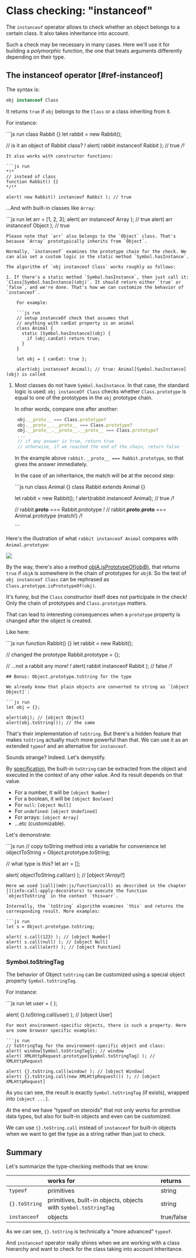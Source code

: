 # Class checking: "instanceof"

The `instanceof` operator allows to check whether an object belongs to a certain class. It also takes inheritance into account.

Such a check may be necessary in many cases. Here we'll use it for building a _polymorphic_ function, the one that treats arguments differently depending on their type.

## The instanceof operator \[\#ref-instanceof\]

The syntax is:

```javascript
obj instanceof Class
```

It returns `true` if `obj` belongs to the `Class` or a class inheriting from it.

For instance:

\`\`\`js run class Rabbit {} let rabbit = new Rabbit\(\);

// is it an object of Rabbit class? _!_ alert\( rabbit instanceof Rabbit \); // true _/!_

```text
It also works with constructor functions:

```js run
*!*
// instead of class
function Rabbit() {}
*/!*

alert( new Rabbit() instanceof Rabbit ); // true
```

...And with built-in classes like `Array`:

\`\`\`js run let arr = \[1, 2, 3\]; alert\( arr instanceof Array \); // true alert\( arr instanceof Object \); // true

```text
Please note that `arr` also belongs to the `Object` class. That's because `Array` prototypically inherits from `Object`.

Normally, `instanceof` examines the prototype chain for the check. We can also set a custom logic in the static method `Symbol.hasInstance`.

The algorithm of `obj instanceof Class` works roughly as follows:

1. If there's a static method `Symbol.hasInstance`, then just call it: `Class[Symbol.hasInstance](obj)`. It should return either `true` or `false`, and we're done. That's how we can customize the behavior of `instanceof`.

    For example:

    ```js run
    // setup instanceOf check that assumes that
    // anything with canEat property is an animal
    class Animal {
      static [Symbol.hasInstance](obj) {
        if (obj.canEat) return true;
      }
    }

    let obj = { canEat: true };

    alert(obj instanceof Animal); // true: Animal[Symbol.hasInstance](obj) is called
```

1. Most classes do not have `Symbol.hasInstance`. In that case, the standard logic is used: `obj instanceOf Class` checks whether `Class.prototype` is equal to one of the prototypes in the `obj` prototype chain.

   In other words, compare one after another:

   ```javascript
    obj.__proto__ === Class.prototype?
    obj.__proto__.__proto__ === Class.prototype?
    obj.__proto__.__proto__.__proto__ === Class.prototype?
    ...
    // if any answer is true, return true
    // otherwise, if we reached the end of the chain, return false
   ```

   In the example above `rabbit.__proto__ === Rabbit.prototype`, so that gives the answer immediately.

   In the case of an inheritance, the match will be at the second step:

   \`\`\`js run class Animal {} class Rabbit extends Animal {}

   let rabbit = new Rabbit\(\); _!_ alert\(rabbit instanceof Animal\); // true _/!_

   // rabbit.**proto** === Rabbit.prototype _!_ // rabbit.**proto**.**proto** === Animal.prototype \(match!\) _/!_

   \`\`\`

Here's the illustration of what `rabbit instanceof Animal` compares with `Animal.prototype`:

![](../../../.gitbook/assets/instanceof.svg)

By the way, there's also a method [objA.isPrototypeOf\(objB\)](mdn:js/object/isPrototypeOf), that returns `true` if `objA` is somewhere in the chain of prototypes for `objB`. So the test of `obj instanceof Class` can be rephrased as `Class.prototype.isPrototypeOf(obj)`.

It's funny, but the `Class` constructor itself does not participate in the check! Only the chain of prototypes and `Class.prototype` matters.

That can lead to interesting consequences when a `prototype` property is changed after the object is created.

Like here:

\`\`\`js run function Rabbit\(\) {} let rabbit = new Rabbit\(\);

// changed the prototype Rabbit.prototype = {};

// ...not a rabbit any more! _!_ alert\( rabbit instanceof Rabbit \); // false _/!_

```text
## Bonus: Object.prototype.toString for the type

We already know that plain objects are converted to string as `[object Object]`:

```js run
let obj = {};

alert(obj); // [object Object]
alert(obj.toString()); // the same
```

That's their implementation of `toString`. But there's a hidden feature that makes `toString` actually much more powerful than that. We can use it as an extended `typeof` and an alternative for `instanceof`.

Sounds strange? Indeed. Let's demystify.

By [specification](https://tc39.github.io/ecma262/#sec-object.prototype.tostring), the built-in `toString` can be extracted from the object and executed in the context of any other value. And its result depends on that value.

* For a number, it will be `[object Number]`
* For a boolean, it will be `[object Boolean]`
* For `null`: `[object Null]`
* For `undefined`: `[object Undefined]`
* For arrays: `[object Array]`
* ...etc \(customizable\).

Let's demonstrate:

\`\`\`js run // copy toString method into a variable for convenience let objectToString = Object.prototype.toString;

// what type is this? let arr = \[\];

alert\( objectToString.call\(arr\) \); // \[object _!_Array_/!_\]

```text
Here we used [call](mdn:js/function/call) as described in the chapter [](info:call-apply-decorators) to execute the function `objectToString` in the context `this=arr`.

Internally, the `toString` algorithm examines `this` and returns the corresponding result. More examples:

```js run
let s = Object.prototype.toString;

alert( s.call(123) ); // [object Number]
alert( s.call(null) ); // [object Null]
alert( s.call(alert) ); // [object Function]
```

### Symbol.toStringTag

The behavior of Object `toString` can be customized using a special object property `Symbol.toStringTag`.

For instance:

\`\`\`js run let user = { };

alert\( {}.toString.call\(user\) \); // \[object User\]

```text
For most environment-specific objects, there is such a property. Here are some browser specific examples:

```js run
// toStringTag for the environment-specific object and class:
alert( window[Symbol.toStringTag]); // window
alert( XMLHttpRequest.prototype[Symbol.toStringTag] ); // XMLHttpRequest

alert( {}.toString.call(window) ); // [object Window]
alert( {}.toString.call(new XMLHttpRequest()) ); // [object XMLHttpRequest]
```

As you can see, the result is exactly `Symbol.toStringTag` \(if exists\), wrapped into `[object ...]`.

At the end we have "typeof on steroids" that not only works for primitive data types, but also for built-in objects and even can be customized.

We can use `{}.toString.call` instead of `instanceof` for built-in objects when we want to get the type as a string rather than just to check.

## Summary

Let's summarize the type-checking methods that we know:

|  | works for | returns |
| :--- | :--- | :--- |
| `typeof` | primitives | string |
| `{}.toString` | primitives, built-in objects, objects with `Symbol.toStringTag` | string |
| `instanceof` | objects | true/false |

As we can see, `{}.toString` is technically a "more advanced" `typeof`.

And `instanceof` operator really shines when we are working with a class hierarchy and want to check for the class taking into account inheritance.


